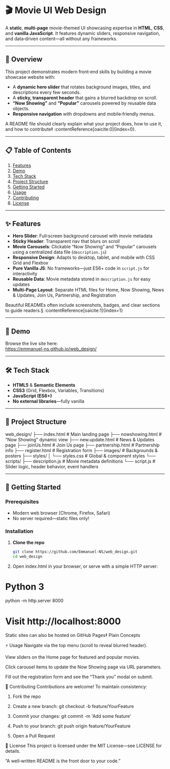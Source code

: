 # 🎬 Movie UI Web Design

A **static**, **multi‑page** movie-themed UI showcasing expertise in **HTML**, **CSS**, and **vanilla JavaScript**. It features dynamic sliders, responsive navigation, and data‑driven content—all without any frameworks.

---

## 📖 Overview

This project demonstrates modern front‑end skills by building a movie showcase website with:

- A **dynamic hero slider** that rotates background images, titles, and descriptions every few seconds.   
- A **sticky, transparent header** that gains a blurred backdrop on scroll.   
- **“Now Showing”** and **“Popular”** carousels powered by reusable data objects.   
- **Responsive navigation** with dropdowns and mobile‑friendly menus.   

A README file should clearly explain what your project does, how to use it, and how to contribute‡ :contentReference[oaicite:0]{index=0}.

---

## 📋 Table of Contents

1. [Features](#features)  
2. [Demo](#demo)  
3. [Tech Stack](#tech-stack)  
4. [Project Structure](#project-structure)  
5. [Getting Started](#getting-started)  
6. [Usage](#usage)  
7. [Contributing](#contributing)  
8. [License](#license)  

---

## ✨ Features

- **Hero Slider**: Full‑screen background carousel with movie metadata   
- **Sticky Header**: Transparent nav that blurs on scroll   
- **Movie Carousels**: Clickable “Now Showing” and “Popular” carousels using a centralized data file (`description.js`)   
- **Responsive Design**: Adapts to desktop, tablet, and mobile with CSS Grid and Flexbox   
- **Pure Vanilla JS**: No frameworks—just ES6+ code in `script.js` for interactivity   
- **Reusable Data**: Movie metadata stored in `description.js` for easy updates   
- **Multi‑Page Layout**: Separate HTML files for Home, Now Showing, News & Updates, Join Us, Partnership, and Registration  

Beautiful READMEs often include screenshots, badges, and clear sections to guide readers.§ :contentReference[oaicite:1]{index=1}

---

## 🔗 Demo

Browse the live site here:  
https://emmanuel-ns.github.io/web_design/

---

## 🛠 Tech Stack

- **HTML5** & **Semantic Elements**  
- **CSS3** (Grid, Flexbox, Variables, Transitions)  
- **JavaScript (ES6+)**  
- **No external libraries**—fully vanilla   

---

## 📂 Project Structure

web_design/ ├── index.html # Main landing page ├── nowshowing.html # “Now Showing” dynamic view ├── new.update.html # News & Updates page ├── joinUs.html # Join Us page ├── partnership.html # Partnership info ├── register.html # Registration form ├── images/ # Backgrounds & posters ├── styles/ │ └── styles.css # Global & component styles └── scripts/ ├── description.js # Movie metadata definitions └── script.js # Slider logic, header behavior, event handlers


---

## 🚀 Getting Started

### Prerequisites

- Modern web browser (Chrome, Firefox, Safari)  
- No server required—static files only!  

### Installation

1. **Clone the repo**  
   ```bash
   git clone https://github.com/Emmanuel-NS/web_design.git
   cd web_design

2. Open index.html in your browser, or serve with a simple HTTP server:

# Python 3
python -m http.server 8000
# Visit http://localhost:8000
Static sites can also be hosted on GitHub Pages‡ 
Plain Concepts

⚡ Usage
Navigate via the top menu (scroll to reveal blurred header).

View sliders on the Home page for featured and popular movies.

Click carousel items to update the Now Showing page via URL parameters.

Fill out the registration form and see the “Thank you” modal on submit.

🤝 Contributing
Contributions are welcome! To maintain consistency:

1. Fork the repo

2. Create a new branch: git checkout -b feature/YourFeature

3. Commit your changes: git commit -m 'Add some feature'

4. Push to your branch: git push origin feature/YourFeature

5. Open a Pull Request


📄 License
This project is licensed under the MIT License—see LICENSE for details.

“A well‑written README is the front door to your code.”